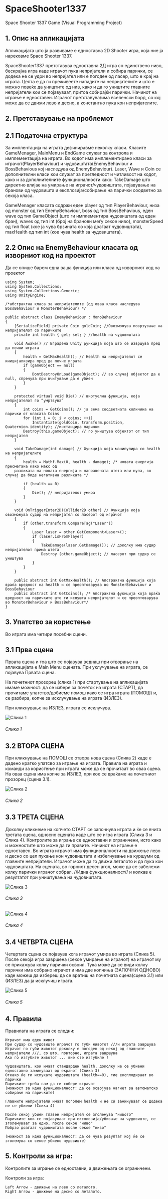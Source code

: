 # SpaceShooter1337
Space Shooter 1337 Game (Visual Programming Project)



## 1.	Опис на апликацијата 

Апликацијата што ја развиваме е едноставна 2D Shooter игра, која ние ја нарековме Space Shooter 1337. 

SpaceShooter1337 претставува едноставна 2Д игра со единствено ниво, бескрајна игра каде играчот пука непријатели и собира парички, се додека не се удри во непријател или е погоден од ласер, што е крај на играта. 
Целта е да ги преживеете нападите на непријателите и што е можно повеќе да уништите од нив, како и да го уништите главните непријатели кои се појавуваат, притоа собирајќи парички. Начинот на играње е едноставен. Играчот претставува/има вселенски борд, со кој може да се движи лево и десно, а константно пука кон непријателите. 





## 2. Претставување на проблемот

## 2.1 Податочна структура


За имплентација на играта дефиниравме неколку класи. 
Класите GameMenager, MainMenu и EndGame служат за контрола и имплементација на играта. 
Во кодот има имплементирано класи за играчот(PlayerBehaviour) и чудовиштата(EnemyBehaviour и BossBehavious кој наследува од EnemyBehaviour).
Laser, Wave и Coin се дополнителни класи кои служат за прегледност и читливост на кодот, како и за дополнителните функционалности како: TakeDamage што директно влијае на умирање на играчот/чудовиштата, појавување на бранови од чудовишта и експлозија/собирање на парички соодветно за секоја класа.  

GameMenager класата содржи еден player од тип PlayerBehaviour, низа од monster од тип EnemyBehaviour, boss од тип BossBehavious, еден wave од тип GameObject (што ги имплементира чудовиштата од еден бран), waves од тип int (број на бранови меѓу секое ниво), monsterSpeed од тип float (кое ја чува брзината со која доаѓаат чудовиштата), maxHealth од тип int (кое чува health за чудовиштата). 



## 2.2 Oпис на EnemyBehaviour класата од изворниот код на проектот

Да се опише барем една ваша функција или класа од изворниот код на проектот





```
using System;
using System.Collections;
using System.Collections.Generic;
using UnityEngine;

/*абстрактна класа за непријателите (од оваа класа наследува BossBehaviour и MonsterBehaviour) */

public abstract class EnemyBehaviour : MonoBehaviour
{
    [SerializeField] private Coin goldCoin; //Овозможува поврзување на непријателот со паричките
    private int health { get; set; } //health на чудовиштата

    void Awake() // Вградена Unity функција која што се извршува пред да почни играта
    {
        health = GetMaxHealth(); // Health на непријателот се иницијализира пред да почне играта
        if (gameObject == null) 
        {
            DontDestroyOnLoad(gameObject); // во случај објектот да е null, спречува при вчитување да е убиен
        }
    }

    protected virtual void Die() // виртуелна функција, која непријателот го “умртвува“
    {
        int coins = GetCoins(); // ја зема соодветната количина на парички от класата Coins
        for (int i = 0; i < coins; ++i)
            Instantiate(goldCoin, transform.position, Quaternion.identity); //инстанцира парички
        Destroy(this.gameObject); // го уништува објектот от тип непријател
    }

    void TakeDamage(int damage) // Функција која манипулира со health на непријателите
    {
        health = Mathf.Max(0, health - damage); /* новата енергија пресметана како макс од 
	разликата на новата енергија и направената штета или нула, во случај да биде негативна разликата */

        if (health == 0)
        {
            Die(); // непријателот умира
        }
    }

    void OnTriggerEnter2D(Collider2D other) // Функција која овозможува судир на непријател со ласерот од играчот
    {
        if (other.transform.CompareTag("Laser"))
        {
            Laser laser = other.GetComponent<Laser>();
            if (laser.isFromPlayer)
            {
                TakeDamage(laser.GetDamage()); // доколку има судир непријателот прима штета
                Destroy (other.gameObject); // ласерот при судир се уништува
            }
        }
    }

    public abstract int GetMaxHealth(); // Апстрактна функција која враќа вредност на health и се преоптоварува во MonsterBehaviour и BossBehaviour
    public abstract int GetCoins(); /* Апстрактна фукнција која враќа вредност на паричките што ги испушта непријателот и се преоптоварува во MonsterBehaviour и BossBehaviour*/
}
```








## 3. Упатство за користењe

Во играта има четири посебни сцени. 


## 3.1 Прва сцена

Првата сцена и тоа што се појавува веднаш при отворање на апликацијата е Main Menu сцената. 
При уклучување на играта, се појавува Првата сцена. 

На почетниот прозорец (слика 1) при стартување на апликацијата имаме можност: 
да се избере за почеток на играта (СТАРТ), 
да прочитаме упатство/добиеме помош како се игра играта (ПОМОШ) и, се разбира, 
копче за исклучување на играта (ИЗЛЕЗ). 

При кликнување на ИЗЛЕЗ, играта се исклучува.

![Слика 1](https://i.ibb.co/vPSvkg8/Screenshot-2.png)

###### Слика 1


## 3.2 ВТОРА СЦЕНА
При кликнување на ПОМОШ се отвора нова сцена (Слика 2) каде е дадено кратко упатсво за играње на играта. Правила на играта и команди за користење при играта може да се прочитаат во оваа сцена. На оваа сцена има копче за ИЗЛЕЗ, при кое се враќаме на почетниот прозорец (сцена 3.1). 

![Слика 2](https://i.ibb.co/NW2zP2X/Screenshot-7.png)

###### Слика 2

## 3.3 ТРЕТА СЦЕНА
Доколку кликнеме на копчето СТАРТ се започнува играта и ќе се вчита третата сцена, односно сцената каде што се игра играта (Слика 3 и Слика 4). 
Контролите за играње се едноставни и ограничени, исто како и можностите што може да ги правите. Начинот на играње е едноставен. 
Во играта играчот има функционалности на движење лево и десно со цел пукање кон чудовиштата и избегнување на куршуми од главните непријатели. 
Играчот може да го движи леталото и да пука кон чудовиштата.
На сцената, во горниот десен агол, може да се забележи колку парички играчот собрал. //Идна функционалност// и колкав е резултатот при уништувања на чудовиштата. 

![Слика 3](https://i.ibb.co/3f0B76m/Screenshot-4.png) 

###### Слика 3

![Слика 4](https://i.ibb.co/jhqMQDf/Screenshot-6.png) 

###### Слика 4

## 3.4 ЧЕТВРТА СЦЕНА
Четвртата сцена се појавува кога играчот умира во играта (Слика 5). 
После секоја игра завршена (секое умирање на играчот) на играчот му се прикажува колку парички освоил. 
Тука може да се види колку парички има собрано играчот и има две копчиња (ЗАПОЧНИ ОДНОВО) каде можеш да избереш да се вратиш на почетната сцена(сцена 3.1) или (ИЗЛЕЗ) да ја исклучиш играта. 

![Слика 5](https://i.ibb.co/100D6fr/Screenshot-5.png)

###### Слика 5


## 4. Правила 

Правилата на играта се следни:

	Играчот има еден живот
	При судар со чудовиште играчот го губи животот ///и играта завршува
	Играчот го губи животот доколку е погоден од некој од главните непријатели ///, со што, повторно, играта завршува
	Ако го изгубите животот ... вие сте изгубиле !

	Чудовиштата, кои имаат стандарден health, доколку не се убиени едноставно заминуваат од екранот (Слика 3)
	Откако ќе ги испукате чудовиштата (health==0), тие експлодираат во парички
	Паричките треба сам да ги собере играчот 
	(можност за идна функционалност: да се освојува магнет за автоматско собирање на паричките) 

	Главните непријатели имаат поголем health и не си заминуваат се додека не се убиени (Слика 4)

	После секој убиен главен непријател се зголемува "нивото"
	Паричките кои се појавуваат при експлозија/убивање на чудовиште, се зголемуваат за едно, после секое "ниво"
	Побрзо доаѓаат чудовиштата после секое "ниво"

	(можност за идна функционалност: да се чува резултат кој ќе се зголемува со секое убиено чудовиште)



## 5.	Контроли за игра:
Контролите за играње се едноставни, а движењата се ограничени.

Контроли за игра:
	
	Left Arrow - движење на лево со леталото.
	Right Arrow - движење на десно со леталото.


